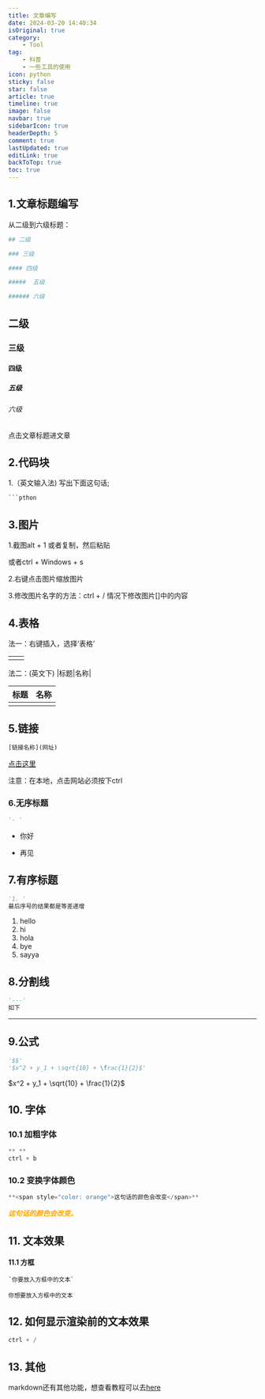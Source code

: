 ```yaml
---
title: 文章编写
date: 2024-03-20 14:40:34
isOriginal: true
category:
    - Tool
tag:
    - 科普
    - 一些工具的使用
icon: python
sticky: false
star: false
article: true
timeline: true
image: false
navbar: true
sidebarIcon: true
headerDepth: 5
comment: true
lastUpdated: true
editLink: true
backToTop: true
toc: true
---
```


## 1.文章标题编写

从二级到六级标题：

```python
## 二级

### 三级

#### 四级

#####  五级

###### 六级
```



## 二级

### 三级

#### 四级

#####  五级

###### 六级

点击文章标题进文章

## 2.代码块

1.（英文输入法) 写出下面这句话;

```python
```pthon
```

## 3.图片

1.截图alt + 1 或者复制，然后粘贴

   或者ctrl + Windows + s 

2.右键点击图片缩放图片

3.修改图片名字的方法：ctrl + / 情况下修改图片[]中的内容



## 4.表格

法一：右键插入，选择‘表格’

|      |      |
| ---- | ---- |
|      |      |

法二：(英文下)  |标题|名称|

| 标题 | 名称 |
| ---- | ---- |
|      |      |

## 5.链接

```python
[链接名称](网址)
```

[点击这里](https://dailyrecord4ryan.com)

注意：在本地，点击网站必须按下ctrl

###  6.无序标题

```python
'- ' 
```

- 你好

- 再见

## 7.有序标题

```python
'1. '
最后序号的结果都是等差递增
```

1. hello
2. hi
3. hola
4. bye
5. sayya

## 8.分割线

```python
'---'
如下
```

---

## 9.公式

```python
'$$'
'$x^2 + y_1 + \sqrt{10} + \frac{1}{2}$'
```

$x^2 + y_1 + \sqrt{10} + \frac{1}{2}$​

## 10. 字体

### 10.1 加粗字体

```python
** **
ctrl + b
```

### 10.2 变换字体颜色

```python
**<span style="color: orange">这句话的颜色会改变</span>**
```

***<span style="color: orange">这句话的颜色会改变。</span>***

## 11. 文本效果

#### 11.1 方框

```python
`你要放入方框中的文本`
```

`你想要放入方框中的文本`





## 12. 如何显示渲染前的文本效果

```python
ctrl + /
```



## 13. 其他

markdown还有其他功能，想查看教程可以去[here](https://theme-hope.vuejs.press/zh/guide/markdown/)

